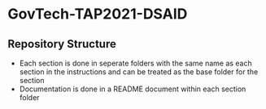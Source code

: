 # GovTech-TAP2021-DSAID
## Repository Structure
- Each section is done in seperate folders with the same name as each section in the instructions and can be treated as the base folder for the section
- Documentation is done in a README document within each section folder